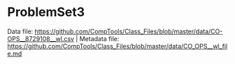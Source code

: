 # ProblemSet3
Data file: https://github.com/CompTools/Class_Files/blob/master/data/CO-OPS__8729108__wl.csv | Metadata file: https://github.com/CompTools/Class_Files/blob/master/data/CO_OPS__wl_file.md
